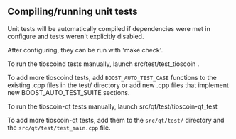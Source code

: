 Compiling/running unit tests
------------------------------------

Unit tests will be automatically compiled if dependencies were met in configure
and tests weren't explicitly disabled.

After configuring, they can be run with 'make check'.

To run the tioscoind tests manually, launch src/test/test_tioscoin .

To add more tioscoind tests, add `BOOST_AUTO_TEST_CASE` functions to the existing
.cpp files in the test/ directory or add new .cpp files that
implement new BOOST_AUTO_TEST_SUITE sections.

To run the tioscoin-qt tests manually, launch src/qt/test/tioscoin-qt_test

To add more tioscoin-qt tests, add them to the `src/qt/test/` directory and
the `src/qt/test/test_main.cpp` file.
